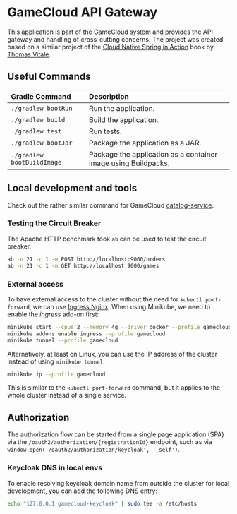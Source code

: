 # GameCloud API Gateway

This application is part of the GameCloud system and provides the API gateway and handling of cross-cutting concerns.
The project was created based on a similar project of the
[Cloud Native Spring in Action](https://www.manning.com/books/cloud-native-spring-in-action) book
by [Thomas Vitale](https://www.thomasvitale.com).

## Useful Commands

| Gradle Command	         | Description                                                    |
|:---------------------------|:---------------------------------------------------------------|
| `./gradlew bootRun`        | Run the application.                                           |
| `./gradlew build`          | Build the application.                                         |
| `./gradlew test`           | Run tests.                                                     |
| `./gradlew bootJar`        | Package the application as a JAR.                              |
| `./gradlew bootBuildImage` | Package the application as a container image using Buildpacks. |

## Local development and tools

Check out the rather similar command for GameCloud [catalog-service](https://github.com/b3nk4n/gamecloud-catalog-service#local-development-and-tools).

### Testing the Circuit Breaker

The Apache HTTP benchmark took `ab` can be used to test the circuit breaker.

```bash
ab -n 21 -c 1 -m POST http://localhost:9000/orders
ab -n 21 -c 1 -m GET http://localhost:9000/games
```

### External access

To have external access to the cluster without the need for `kubectl port-forward`,
we can use [Ingress Nginx](https://github.com/kubernetes/ingress-nginx). When using Minikube, we need to enable the _ingress_
add-on first:

```bash
minikube start --cpus 2 --memory 4g --driver docker --profile gamecloud
minikube addons enable ingress --profile gamecloud
minikube tunnel --profile gamecloud
```

Alternatively, at least on Linux, you can use the IP address of the cluster instead of using `minikube tunnel`:

```bash
minikube ip --profile gamecloud
```

This is similar to the `kubectl port-forward` command, but it applies to the whole cluster instead of a single service.

## Authorization

The authorization flow can be started from a single page application (SPA) via the `/oauth2/authorization/{registrationId}`
endpoint, such as via `window.open('/oauth2/authorization/keycloak', '_self')`.

### Keycloak DNS in local envs

To enable resolving keycloak domain name from outside the cluster for local development, you can add the following DNS entry:

```bash
echo "127.0.0.1 gamecloud-keycloak" | sudo tee -a /etc/hosts
```
